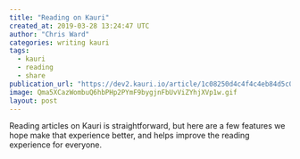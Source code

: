 ```yaml
---
title: "Reading on Kauri"
created_at: 2019-03-28 13:24:47 UTC
author: "Chris Ward"
categories: writing kauri
tags:
  - kauri
  - reading
  - share
publication_url: "https://dev2.kauri.io/article/1c08250d4c4f4c4eb84d5c064541fd3c"
image: Qma5XCazWombuQ6hbPHp2PYmF9bygjnFbUvViZYhjXVp1w.gif
layout: post
---
```


Reading articles on Kauri is straightforward, but here are a few features we hope make that experience better, and helps improve the reading experience for everyone.

